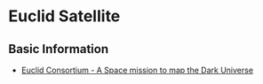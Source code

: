 # Euclid Satellite

## Basic Information

* [Euclid Consortium - A Space mission to map the Dark Universe](https://www.euclid-ec.org/)